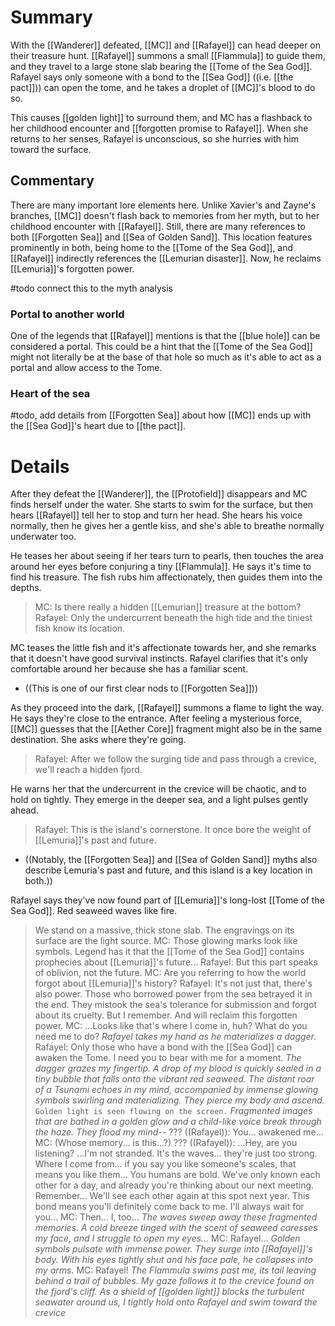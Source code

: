 # Summary
With the [[Wanderer]] defeated, [[MC]] and [[Rafayel]] can head deeper on their treasure hunt. [[Rafayel]] summons a small [[Flammula]] to guide them, and they travel to a large stone slab bearing the [[Tome of the Sea God]]. Rafayel says only someone with a bond to the [[Sea God]] ((i.e. [[the pact]])) can open the tome, and he takes a droplet of [[MC]]'s blood to do so.

This causes [[golden light]] to surround them, and MC has a flashback to her childhood encounter and [[forgotten promise to Rafayel]]. When she returns to her senses, Rafayel is unconscious, so she hurries with him toward the surface.

## Commentary
There are many important lore elements here. Unlike Xavier's and Zayne's branches, [[MC]] doesn't flash back to memories from her myth, but to her childhood encounter with [[Rafayel]]. Still, there are many references to both [[Forgotten Sea]] and [[Sea of Golden Sand]]. This location features prominently in both, being home to the [[Tome of the Sea God]], and [[Rafayel]] indirectly references the [[Lemurian disaster]]. Now, he reclaims [[Lemuria]]'s forgotten power.

#todo connect this to the myth analysis

### Portal to another world
One of the legends that [[Rafayel]] mentions is that the [[blue hole]] can be considered a portal. This could be a hint that the [[Tome of the Sea God]] might not literally be at the base of that hole so much as it's able to act as a portal and allow access to the Tome.

### Heart of the sea
#todo, add details from [[Forgotten Sea]] about how [[MC]] ends up with the [[Sea God]]'s heart due to [[the pact]].

# Details
After they defeat the [[Wanderer]], the [[Protofield]] disappears and MC finds herself under the water. She starts to swim for the surface, but then hears [[Rafayel]] tell her to stop and turn her head. She hears his voice normally, then he gives her a gentle kiss, and she's able to breathe normally underwater too.

He teases her about seeing if her tears turn to pearls, then touches the area around her eyes before conjuring a tiny [[Flammula]]. He says it's time to find his treasure. The fish rubs him affectionately, then guides them into the depths.

> MC: Is there really a hidden [[Lemurian]] treasure at the bottom?
> Rafayel: Only the undercurrent beneath the high tide and the tiniest fish know its location.

MC teases the little fish and it's affectionate towards her, and she remarks that it doesn't have good survival instincts. Rafayel clarifies that it's only comfortable around her because she has a familiar scent.
* ((This is one of our first clear nods to [[Forgotten Sea]]))

As they proceed into the dark, [[Rafayel]] summons a flame to light the way. He says they're close to the entrance. After feeling a mysterious force, [[MC]] guesses that the [[Aether Core]] fragment might also be in the same destination. She asks where they're going.

> Rafayel: After we follow the surging tide and pass through a crevice, we'll reach a hidden fjord.

He warns her that the undercurrent in the crevice will be chaotic, and to hold on tightly. They emerge in the deeper sea, and a light pulses gently ahead.
> Rafayel: This is the island's cornerstone. It once bore the weight of [[Lemuria]]'s past and future.
* ((Notably, the [[Forgotten Sea]] and [[Sea of Golden Sand]] myths also describe Lemuria's past and future, and this island is a key location in both.))

Rafayel says they've now found part of [[Lemuria]]'s long-lost [[Tome of the Sea God]]. Red seaweed waves like fire.
> We stand on a massive, thick stone slab. The engravings on its surface are the light source.
> MC: Those glowing marks look like symbols. Legend has it that the [[Tome of the Sea God]] contains prophecies about [[Lemuria]]'s future...
> Rafayel: But this part speaks of oblivion, not the future. 
> MC: Are you referring to how the world forgot about [[Lemuria]]'s history?
> Rafayel: It's not just that, there's also power. Those who borrowed power from the sea betrayed it in the end. They mistook the sea's tolerance for submission and forgot about its cruelty. But I remember. And will reclaim this forgotten power.
> MC: ...Looks like that's where I come in, huh? What do you need me to do?
> *Rafayel takes my hand as he materializes a dagger.*
> Rafayel: Only those who have a bond with the [[Sea God]] can awaken the Tome. I need you to bear with me for a moment.
> *The dagger grazes my fingertip. A drop of my blood is quickly sealed in a tiny bubble that falls onto the vibrant red seaweed. The distant roar of a Tsunami echoes in my mind, accompanied by immense glowing symbols swirling and materializing. They pierce my body and ascend.*
> `Golden light is seen flowing on the screen.`
> *Fragmented images that are bathed in a golden glow and a child-like voice break through the haze. They flood my mind--*
> ??? ((Rafayel)): You... awakened me...
> MC: (Whose memory... is this...?)
> ??? ((Rafayel)): ...Hey, are you listening? ...I'm not stranded. It's the waves... they're just too strong. Where I come from... if you say you like someone's scales, that means you like them... You humans are bold. We've only known each other for a day, and already you're thinking about our next meeting. Remember... We'll see each other again at this spot next year. This bond means you'll definitely come back to me. I'll always wait for you...
> MC: Then... I, too...
> *The waves sweep away these fragmented memories. A cold breeze tinged with the scent of seaweed caresses my face, and I struggle to open my eyes...*
> MC: Rafayel...
> *Golden symbols pulsate with immense power. They surge into [[Rafayel]]'s body. With his eyes tightly shut and his face pale, he collapses into my arms.*
> MC: Rafayel!
> *The Flammula swims past me, its tail leaving behind a trail of bubbles. My gaze follows it to the crevice found on the fjord's cliff. As a shield of [[golden light]] blocks the turbulent seawater around us, I tightly hold onto Rafayel and swim toward the crevice*